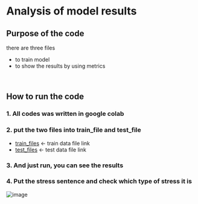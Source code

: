 # Analysis of model results
## Purpose of the code
there are three files
* to train model
* to show the results by using metrics

<br>

## How to run the code
### 1. All codes was written in google colab
### 2. put the two files into train_file and test_file

* [train_files](https://github.com/Haeun-Y/stress-detection/blob/main/dreaddit-train.csv)  <- train data file link  
* [test_files](https://github.com/Haeun-Y/stress-detection/blob/main/dreaddit-test.csv)  <- test data file link

### 3. And just run, you can see the results
### 4. Put the stress sentence and check which type of stress it is

![image](https://user-images.githubusercontent.com/66423140/208311176-e9e4d04b-3ebb-4d2c-b8d7-5609cee2c12d.png)

